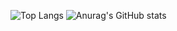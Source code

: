 ![Top Langs](https://github-readme-stats-sigma-henna-54.vercel.app/api/top-langs/?username=PostmanB&count_private=true&hide&layout=compact&theme=github_dark&hide_border=true&title_color=a2d2ff&icon_color=cdb4db&text_color=eee&text_bold=true)
![Anurag's GitHub stats](https://github-readme-stats-sigma-henna-54.vercel.app/api?username=PostmanB&count_private=true&show_icons=true&theme=github_dark&hide_border=true&title_color=a2d2ff&icon_color=a2d2ff&text_color=ffcdb2&custom_title=GitHub Stats&hide_title=true)
